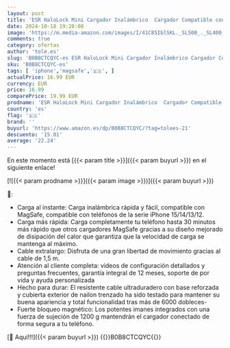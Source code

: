 ```yaml
---
layout: post
title: 'ESR HaloLock Mini Cargador Inalámbrico  Cargador Compatible con MagSafe  Compatible Series iPhone 15/14/13/12  Fuerte Bloqueo Magnético  Cable Nailon Trenzado Reforzado  Plateado'
date: 2024-10-18 19:28:08
image: 'https://m.media-amazon.com/images/I/41C85IblSKL._SL500_._SL400_.jpg'
comments: true
category: ofertas
author: 'tole.es'
slug: 'B0B8CTCQYC-es ESR HaloLock Mini Cargador Inalámbrico Cargador Compatible...'
sku: 'B0B8CTCQYC-es'
tags: [ 'iphone','magsafe','🇪🇸', ]
actualPrice: 16.99 EUR
currency: EUR
price: 16.99
comparePrice: 19.99 EUR
prodname: 'ESR HaloLock Mini Cargador Inalámbrico  Cargador Compatible con MagSafe  Compatible Series iPhone 15/14/13/12  Fuerte Bloqueo Magnético  Cable Nailon Trenzado Reforzado  Plateado'
country: 'es'
flag: '🇪🇸'
brand: ''
buyurl: 'https://www.amazon.es/dp/B0B8CTCQYC/?tag=tolees-21'
descuento: '15.01'
average: '22.24'
---
```


En este momento está [{{< param title >}}]({{< param buyurl >}}) en el siguiente enlace!

[![{{< param prodname >}}]({{< param image >}})]({{< param buyurl >}})

🔎:

- Carga al instante: Carga inalámbrica rápida y fácil, compatible con MagSafe, compatible con teléfonos de la serie iPhone 15/14/13/12.
- Carga más rápida: Carga completamente tu teléfono hasta 30 minutos más rápido que otros cargadores MagSafe gracias a su diseño mejorado de disipación del calor que garantiza que la velocidad de carga se mantenga al máximo.
- Cable extralargo: Disfruta de una gran libertad de movimiento gracias al cable de 1,5 m.
- Atención al cliente completa: videos de configuración detallados y preguntas frecuentes, garantía integral de 12 meses, soporte de por vida y ayuda personalizada
- Hecho para durar: El resistente cable ultraduradero con base reforzada y cubierta exterior de nailon trenzado ha sido testado para mantener su buena apariencia y total funcionalidad tras más de 6000 dobleces-
- Fuerte bloqueo magnético: Los potentes imanes integrados con una fuerza de sujeción de 1200 g mantendrán el cargador conectado de forma segura a tu teléfono.

[🛒 Aquí!!!]({{< param buyurl >}})
{{<world>}}B0B8CTCQYC{{</world>}}
